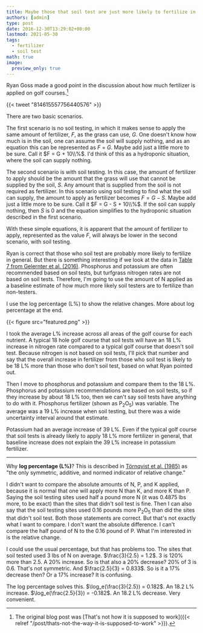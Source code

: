 ```yaml
---
title: Maybe those that soil test are just more likely to fertilize in general?
authors: [admin]
type: post
date: 2016-12-30T13:29:02+00:00
lastmod: 2021-05-30
tags:
  - fertilizer
  - soil test
math: true
image:
  preview_only: true
---
```


Ryan Goss made a good point in the discussion about how much fertilizer is applied on golf courses.[^1]

[^1]: The original blog post was [That's not how it is supposed to work]({{< relref "/post/thats-not-the-way-it-is-supposed-to-work" >}}).

{{< tweet "814615557756440576" >}}

There are two basic scenarios. 

The first scenario is no soil testing, in which it makes sense to apply the same amount of fertilizer, $F$, as the grass can use, $G$. One doesn't know how much is in the soil, one can assume the soil will supply nothing, and as an equation this can be represented as $F$ = $G$. Maybe add just a little more to be sure. Call it $F = G + 10\\%$. I'd think of this as a hydroponic situation, where the soil can supply nothing.

The second scenario is with soil testing. In this case, the amount of fertilizer to apply should be the amount that the grass will use that cannot be supplied by the soil, $S$. Any amount that is supplied from the soil is not required as fertilizer. In this scenario using soil testing to find what the soil can supply, the amount to apply as fertilizer becomes $F = G - S$. Maybe add just a little more to be sure. Call it $F = G - S + 10\\%$. If the soil can supply nothing, then $S$ is 0 and the equation simplifies to the hydroponic situation described in the first scenario.

With these simple equations, it is apparent that the amount of fertilizer to apply, represented as the value $F$, will always be lower in the second scenario, with soil testing. 

Ryan is correct that those who soil test are probably more likely to fertilize in general. But there is something interesting if we look at the data in [Table 7 from Gelernter et al. (2016)](http://dx.doi.org/10.2134/cftm2015.0225). Phosphorus and potassium are often recommended based on soil tests, but turfgrass nitrogen rates are not based on soil tests. Therefore, I'm going to use the amount of N applied as a baseline estimate of how much more likely soil testers are to fertilize than non-testers.

I use the log percentage (L%) to show the relative changes. More about log percentage at the end.

{{< figure src="featured.png" >}}

I took the average L% increase across all areas of the golf course for each nutrient. A typical 18 hole golf course that soil tests will have an 18 L% increase in nitrogen rate compared to a typical golf course that doesn't soil test. Because nitrogen is not based on soil tests, I'll pick that number and say that the overall increase in fertilizer from those who soil test is likely to be 18 L% more than those who don't soil test, based on what Ryan pointed out. 

Then I move to phosphorus and potassium and compare them to the 18 L%. Phosphorus and potassium recommendations are based on soil tests, so if they increase by about 18 L% too, then we can't say soil tests have anything to do with it. Phosphorus fertilizer (shown as P<sub>2</sub>O<sub>5</sub>) was variable. The average was a 19 L% increase when soil testing, but there was a wide uncertainty interval around that estimate. 

Potassium had an average increase of 39 L%. Even if the typical golf course that soil tests is already likely to apply 18 L% more fertilizer in general, that baseline increase does not explain the 39 L% increase in potassium fertilizer. 

---

Why **log percentage (L%)**? This is described in [Törnqvist et al. (1985)](https://dx.doi.org/10.1080/00031305.1985.10479385) as "the only symmetric, additive, and normed indicator of relative change."

I didn't want to compare the absolute amounts of N, P, and K applied, because it is normal that one will apply more N than K, and more K than P. Saying the soil testing sites used half a pound more N (it was 0.4875 lbs more, to be exact) than the sites that didn't soil test is fine. Then I can also say that the soil testing sites used 0.16 pounds more P<sub>2</sub>O<sub>5</sub> than did the sites that didn't soil test. Both those statements are correct. But that's not exactly what I want to compare. I don't want the absolute difference. I can't compare the half pound of N to the 0.16 pound of P. What I'm interested in is the relative change.

I could use the usual percentage, but that has problems too. The sites that soil tested used 3 lbs of N on average. $\frac{3}{2.5} = 1.2$. 3 is 120% more than 2.5. A 20% increase. So is that also a 20% decrease? 20% of 3 is 0.6. That's not symmetric. And $\frac{2.5}{3} = 0.833$. So is it a 17% decrease then? Or a 17% increase? It is confusing.

The log percentage solves this. $\log_e(\frac{3}{2.5}) = 0.182$. An 18.2 L% increase. $\log_e(\frac{2.5}{3}) = -0.182$. An 18.2 L% decrease. Very convenient.

